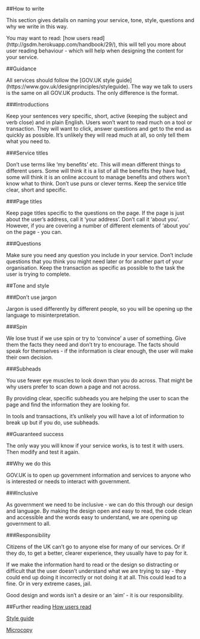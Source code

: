 ##How to write

<p>This section gives details on naming your service, tone, style, questions and why we write in this way.</p>

<p>You may want to read: [how users read](http://gsdm.herokuapp.com/handbook/29/), this will tell you more about user reading behaviour - which will help when designing the content for your service.</p>

##Guidance
<p>All services should follow the [GOV.UK style guide](https://www.gov.uk/designprinciples/styleguide). The way we talk to users is the same on all GOV.UK products. The only difference is the format.</p>

###Introductions
<p>Keep your sentences very specific, short, active (keeping the subject and verb close) and in plain English. Users won’t want to read much on a tool or transaction. They will want to click, answer questions and get to the end as quickly as possible. It’s unlikely they will read much at all, so only tell them what you need to.</p>

###Service titles
<p>Don’t use terms like ‘my benefits’ etc. This will mean different things to different users. Some will think it is a list of all the benefits they have had, some will think it is an online account to manage benefits and others won’t know what to think. Don’t use puns or clever terms. Keep the service title clear, short and specific.</p>

###Page titles
<p>Keep page titles specific to the questions on the page. If the page is just about the user’s address, call it ‘your address’. Don’t call it ‘about you’. However, if you are covering a number of different elements of ‘about you’ on the page - you can. </p>

###Questions
<p>Make sure you need any question you include in your service. Don’t include questions that you think you might need later or for another part of your organisation. Keep the transaction as specific as possible to the task the user is trying to complete.</p>

##Tone and style

###Don’t use jargon  
<p>Jargon is used differently by different people, so you will be opening up the language to misinterpretation.</p>

###Spin
<p>We lose trust if we use spin or try to ‘convince’ a user of something. Give them the facts they need and don’t try to encourage. The facts should speak for themselves - if the information is clear enough, the user will make their own decision.</p>

###Subheads
<p>You use fewer eye muscles to look down than you do across. That might be why users prefer to scan down a page and not across.</p>

<p>By providing clear, specific subheads you are helping the user to scan the page and find the information they are looking for.</p>

<p>In tools and transactions, it’s unlikely you will have a lot of information to break up but if you do, use subheads. </p>

##Guaranteed success
<p>The only way you will know if your service works, is to test it with users. Then modify and test it again. </p>


##Why we do this
<p>GOV.UK is to open up government information and services to anyone who is interested or needs to interact with government.</p>

###Inclusive
<p>As government we need to be inclusive - we can do this through our design and language. By making the design open and easy to read, the code clean and accessible and the words easy to understand, we are opening up government to all. </p>

###Responsibility
<p>Citizens of the UK can’t go to anyone else for many of our services. Or if they do, to get a better, clearer experience, they usually have to pay for it.</p>

<p>If we make the information hard to read or the design so distracting or difficult that the user doesn’t understand what we are trying to say - they could end up doing it incorrectly or not doing it at all. This could lead to a fine. Or in very extreme cases, jail.</p>

<p>Good design and words isn’t a desire or an ‘aim’ - it is our responsibility.</p>

##Further reading
[How users read](http://gsdm.herokuapp.com/handbook/29/)

[Style guide](http://gsdm.herokuapp.com/handbook/32/)

[Microcopy](http://gsdm.herokuapp.com/handbook/34/)



